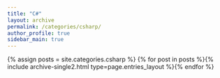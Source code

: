 ```yaml
---
title: "C#"
layout: archive
permalink: /categories/csharp/
author_profile: true
sidebar_main: true
---
```


{% assign posts = site.categories.csharp %}
{% for post in posts %}{% include archive-single2.html type=page.entries_layout %}{% endfor %}
